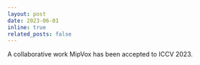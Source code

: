 ```yaml
---
layout: post
date: 2023-06-01
inline: true
related_posts: false
---
```


A collaborative work MipVox has been accepted to ICCV 2023.

